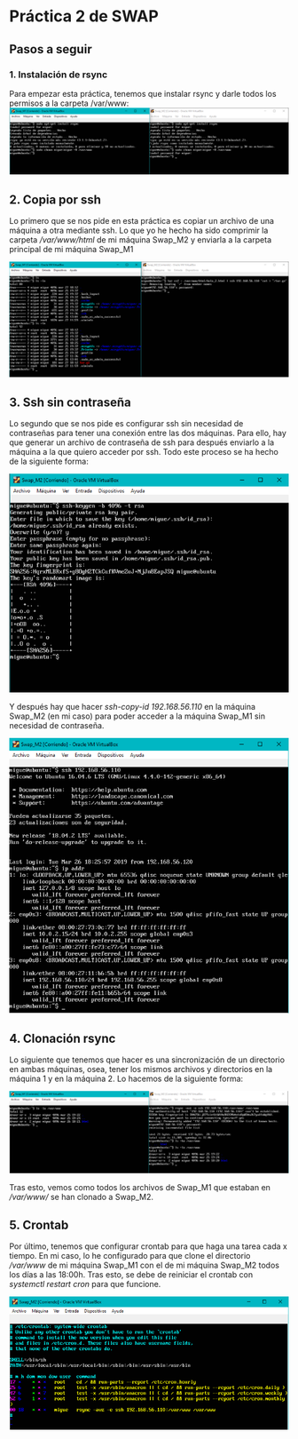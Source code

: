 # Práctica 2 de SWAP

## Pasos a seguir

### 1. Instalación de rsync

Para empezar esta práctica, tenemos que instalar rsync y darle todos los permisos a la carpeta /var/www:  
![instalacion de rsync con permisos](https://github.com/miguegonzalez/SWAP/blob/master/practica2/1.Instalacion_Rsync_Permisos_en_Carpeta.PNG)

## 2. Copia por ssh

Lo primero que se nos pide en esta práctica es copiar un archivo de una máquina a otra mediante ssh. Lo que yo he hecho ha sido comprimir la carpeta */var/www/html* de mi máquina Swap_M2 y enviarla a la carpeta principal de mi máquina Swap_M1   

![Copia por ssh](https://github.com/miguegonzalez/SWAP/blob/master/practica2/2.Copia_Por_ssh.PNG)

## 3. Ssh sin contraseña

Lo segundo que se nos pide es configurar ssh sin necesidad de contraseñas para tener una conexión entre las dos máquinas. Para ello, hay que generar un archivo de contraseña de ssh para después enviarlo a la máquina a la que quiero acceder por ssh. Todo este proceso se ha hecho de la siguiente forma:

![SSH Keygen](https://github.com/miguegonzalez/SWAP/blob/master/practica2/3.ssh-keygen.PNG)

Y después hay que hacer *ssh-copy-id 192.168.56.110* en la máquina Swap_M2 (en mi caso) para poder acceder a la máquina Swap_M1 sin necesidad de contraseña.

![conexion con M1](https://github.com/miguegonzalez/SWAP/blob/master/practica2/4.Conexion_con_M1.PNG)

## 4. Clonación rsync

Lo siguiente que tenemos que hacer es una sincronización de un directorio en ambas máquinas, osea, tener los mismos archivos y directorios en la máquina 1 y en la máquina 2. Lo hacemos de la siguiente forma:

![clonacion rsync](https://github.com/miguegonzalez/SWAP/blob/master/practica2/5.Clonacion_rsync.png)

Tras esto, vemos como todos los archivos de Swap_M1 que estaban en */var/www/* se han clonado a Swap_M2.

## 5. Crontab

Por último, tenemos que configurar crontab para que haga una tarea cada x tiempo. En mi caso, lo he configurado para que clone el directorio */var/www* de mi máquina Swap_M1 con el de mi máquina Swap_M2 todos los días a las 18:00h. Tras esto, se debe de reiniciar el crontab con *systemctl restart cron* para que funcione.

![crontab](https://github.com/miguegonzalez/SWAP/blob/master/practica2/6.crontab.PNG)
